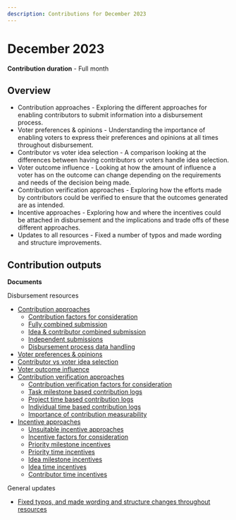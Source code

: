 ```yaml
---
description: Contributions for December 2023
---
```


# December 2023

**Contribution duration** - Full month



## **Overview**

* Contribution approaches - Exploring the different approaches for enabling contributors to submit information into a disbursement process.
* Voter preferences & opinions - Understanding the importance of enabling voters to express their preferences and opinions at all times throughout disbursement.
* Contributor vs voter idea selection - A comparison looking at the differences between having contributors or voters handle idea selection.
* Voter outcome influence - Looking at how the amount of influence a voter has on the outcome can change depending on the requirements and needs of the decision being made.
* Contribution verification approaches - Exploring how the efforts made by contributors could be verified to ensure that the outcomes generated are as intended.
* Incentive approaches - Exploring how and where the incentives could be attached in disbursement and the implications and trade offs of these different approaches.
* Updates to all resources - Fixed a number of typos and made wording and structure improvements.



## Contribution outputs



**Documents**

Disbursement resources

* [Contribution approaches](https://disbursement.treasuries.io/disbursement-approaches/contribution-approaches)
  * [Contribution factors for consideration](https://disbursement.treasuries.io/disbursement-approaches/contribution-approaches/contribution-factors-for-consideration)
  * [Fully combined submission](https://disbursement.treasuries.io/disbursement-approaches/contribution-approaches/fully-combined-submission)
  * [Idea & contributor combined submission](https://disbursement.treasuries.io/disbursement-approaches/contribution-approaches/idea-and-contributor-combined-submissions)
  * [Independent submissions](https://disbursement.treasuries.io/disbursement-approaches/contribution-approaches/independent-submissions)
  * [Disbursement process data handling](../../../roadmap/other-areas-of-focus.md)
* [Voter preferences & opinions](https://disbursement.treasuries.io/outcome-influence/voter-preferences-and-opinions)
* [Contributor vs voter idea selection](https://disbursement.treasuries.io/outcome-influence/contributor-vs-voter-idea-selection)
* [Voter outcome influence](https://disbursement.treasuries.io/outcome-influence/voter-outcome-influence)
* [Contribution verification approaches](https://disbursement.treasuries.io/disbursement-approaches/contribution-verification-approaches)
  * [Contribution verification factors for consideration](https://disbursement.treasuries.io/disbursement-approaches/contribution-verification-approaches/contribution-verification-factors-for-consideration)
  * [Task milestone based contribution logs](https://disbursement.treasuries.io/disbursement-approaches/contribution-verification-approaches/task-milestone-based-contribution-logs)
  * [Project time based contribution logs](https://disbursement.treasuries.io/disbursement-approaches/contribution-verification-approaches/project-time-based-contribution-logs)
  * [Individual time based contribution logs](https://disbursement.treasuries.io/disbursement-approaches/contribution-verification-approaches/individual-time-based-contribution-logs)
  * [Importance of contribution measurability](https://disbursement.treasuries.io/disbursement-approaches/contribution-verification-approaches/importance-of-contribution-measurability)
* [Incentive approaches](../../../roadmap/other-areas-of-focus.md)
  * [Unsuitable incentive approaches](../../../roadmap/other-areas-of-focus.md)
  * [Incentive factors for consideration](../../../roadmap/other-areas-of-focus.md)
  * [Priority milestone incentives](https://disbursement.treasuries.io/disbursement-approaches/incentive-approaches/priority-milestone-incentives)
  * [Priority time incentives](https://disbursement.treasuries.io/disbursement-approaches/incentive-approaches/priority-time-incentives)
  * [Idea milestone incentives](../../../roadmap/other-areas-of-focus.md)
  * [Idea time incentives](../../../roadmap/other-areas-of-focus.md)
  * [Contributor time incentives](https://disbursement.treasuries.io/disbursement-approaches/incentive-approaches/contributor-time-incentives)

General updates

* [Fixed typos, and made wording and structure changes throughout resources](https://github.com/orgs/web3association/repositories)
